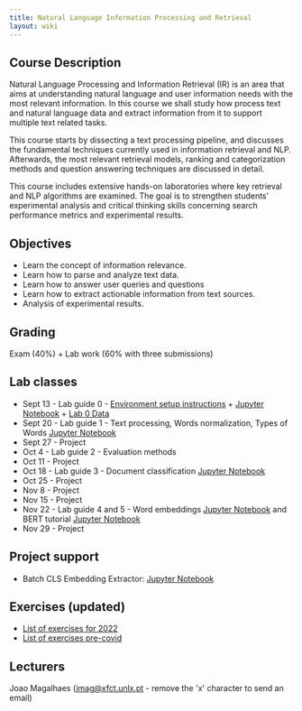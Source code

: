 ```yaml
---
title: Natural Language Information Processing and Retrieval
layout: wiki
---
```


## Course Description

Natural Language Processing and Information Retrieval (IR) is an area that aims at understanding natural language and user information needs with the most relevant information. In this course we shall study how process text and natural language data and extract information from it to support multiple text related tasks.

This course starts by dissecting a text processing pipeline, and discusses the fundamental techniques currently used in information retrieval and NLP. Afterwards, the most relevant retrieval models, ranking and categorization methods and question answering techniques are discussed in detail.

This course includes extensive hands-on laboratories where key retrieval and NLP algorithms are examined. The goal is to strengthen students’ experimental analysis and critical thinking skills concerning search performance metrics and experimental results.

## Objectives
- Learn the concept of information relevance.
- Learn how to parse and analyze text data.
- Learn how to answer user queries and questions
- Learn how to extract actionable information from text sources.
- Analysis of experimental results.

## Grading
Exam (40%) + Lab work (60% with three submissions)

## Lab classes
 - Sept 13 - Lab guide 0 - [Environment setup instructions](/wiki/lab_setup) + [Jupyter Notebook](/assets/files/2022labs/RI2022-2023_Lab0.ipynb) + [Lab 0 Data](/assets/files/2022labs/words_clusters_w2v.pickle) 
 - Sept 20 - Lab guide 1 - Text processing, Words normalization, Types of Words [Jupyter Notebook](/assets/files/2022labs/RI2022-2023_Lab1.ipynb)
 - Sept 27 - Project
 - Oct 4 - Lab guide 2 - Evaluation methods
 - Oct 11 - Project
 - Oct 18 - Lab guide 3 - Document classification [Jupyter Notebook](/assets/files/2021labs/Sentiment_classification_scikit_learn.ipynb)
 - Oct 25 - Project
 - Nov 8 - Project
 - Nov 15 - Project
 - Nov 22 - Lab guide 4 and 5 - Word embeddings [Jupyter Notebook](/assets/files/2022labs/RI2022-2023_Lab4.ipynb) and BERT tutorial [Jupyter Notebook](/assets/files/2022labs/RI2022-2023_Lab5.ipynb)
 - Nov 29 - Project

## Project support

 - Batch CLS Embedding Extractor: [Jupyter Notebook](/assets/files/2022labs/RI2022-2023_BERT_Batch_CLS_Extractor.ipynb)

## Exercises (updated)
 - [List of exercises for 2022](/assets/files/Exercises2022.pdf)
 - [List of exercises pre-covid](/assets/files/Exercises.pdf)

## Lecturers
Joao Magalhaes (jmag@xfct.unlx.pt - remove the 'x' character to send an email) <br>
